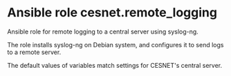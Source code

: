 # Ansible role cesnet.remote_logging

Ansible role for remote logging to a central server using syslog-ng.

The role installs syslog-ng on Debian system, and configures it to send logs to a remote server.

The default values of variables match settings for CESNET's central server.
